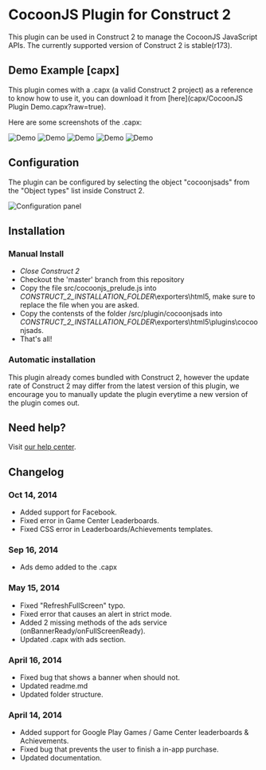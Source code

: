 CocoonJS Plugin for Construct 2
==================
This plugin can be used in Construct 2 to manage the CocoonJS JavaScript APIs. The currently supported version of Construct 2 is stable(r173).

## Demo Example [capx]
This plugin comes with a .capx (a valid Construct 2 project) as a reference to know how to use it, you can download it from [here](capx/CocoonJS Plugin Demo.capx?raw=true).

Here are some screenshots of the .capx:

![Demo](http://support.ludei.com/hc/en-us/article_attachments/200643378/Screen_Shot_2014-04-14_at_12.58.54.png)
![Demo](http://support.ludei.com/hc/en-us/article_attachments/200697397/social_actions.png)
![Demo](http://support.ludei.com/hc/en-us/article_attachments/200694983/social_login_leaderboard.png)
![Demo](http://oi59.tinypic.com/28asrih.jpg)
![Demo](http://oi57.tinypic.com/xnsyld.jpg)

## Configuration
The plugin can be configured by selecting the object "cocoonjsads" from the "Object types" list inside Construct 2.

![Configuration panel](http://support.ludei.com/hc/en-us/article_attachments/200687973/Screen_Shot_2014-04-14_at_13.10.28.png)
## Installation
### Manual Install
* *Close Construct 2*
* Checkout the 'master' branch from this repository
* Copy the file src/cocoonjs_prelude.js into *_CONSTRUCT_2_INSTALLATION_FOLDER_*\exporters\html5\, make sure to replace the file when you are asked.
* Copy the contensts of the folder /src/plugin/cocoonjsads into *_CONSTRUCT_2_INSTALLATION_FOLDER_*\exporters\html5\plugins\cocoonjsads.
* That's all!

### Automatic installation
This plugin already comes bundled with Construct 2, however the update rate of Construct 2 may differ from the latest version of this plugin, we encourage you to manually update the plugin everytime a new version of the plugin comes out.
## Need help?
Visit [our help center](https://support.ludei.com).
## Changelog

### Oct 14, 2014
* Added support for Facebook. 
* Fixed error in Game Center Leaderboards. 
* Fixed CSS error in Leaderboards/Achievements templates. 

### Sep 16, 2014
* Ads demo added to the .capx

### May 15, 2014
* Fixed "RefreshFullScreen" typo.
* Fixed error that causes an alert in strict mode.
* Added 2 missing methods of the ads service (onBannerReady/onFullScreenReady).
* Updated .capx with ads section.

### April 16, 2014
* Fixed bug that shows a banner when should not.
* Updated readme.md
* Updated folder structure.

### April 14, 2014
* Added support for Google Play Games / Game Center leaderboards & Achievements.
* Fixed bug that prevents the user to finish a in-app purchase.
* Updated documentation.
